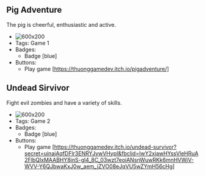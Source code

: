 ## Pig Adventure

The pig is cheerful, enthusiastic and active.

- ![600x200](/assets/game_1.jpg)
- Tags: Game 1
- Badges:
  - Badge [blue]
- Buttons:
  - Play game [https://thuonggamedev.itch.io/pigadventure/]

## Undead Sirvivor

Fight evil zombies and have a variety of skills.

- ![600x200](/assets/game_2.jpg)
- Tags: Game 2
- Badges:
  - Badge [blue]
- Buttons:
  - Play game [https://thuonggamedev.itch.io/undead-survivor?secret=uinajAqfDFlr3ENRYJvwVHypI&fbclid=IwY2xjawHYssVleHRuA2FlbQIxMAABHY8inS-gl4_8C_03wzt7eoiANsnWuwRKk6mnHVWjV-WVV-Y6QJbwaKxJ0w_aem_jZVO08eJqVU5wZYmH56cHg]
